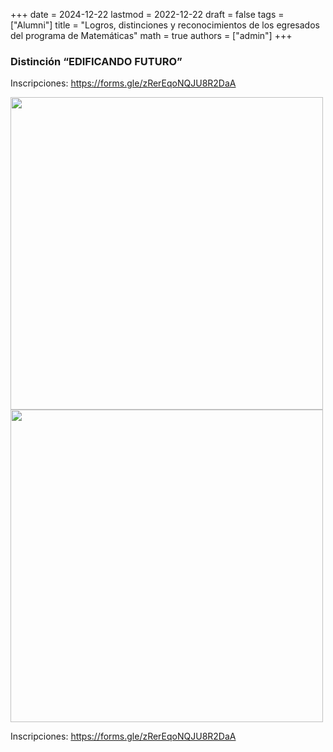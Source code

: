 +++
date      = 2024-12-22
lastmod   = 2022-12-22
draft     = false
tags      = ["Alumni"]
title     = "Logros, distinciones y reconocimientos de los egresados del programa de Matemáticas"
math      = true
authors = ["admin"]
+++


### Distinción “EDIFICANDO FUTURO”

Inscripciones: https://forms.gle/zRerEqoNQJU8R2DaA

<img src="https://matematicas.netlify.app/img/egresados/EncuentroEgresados2023.jpg"  width="500">

<img src="https://matematicas.netlify.app/img/egresados/EncuentroEgresados2023ag.jpg"  width="500">


Inscripciones: https://forms.gle/zRerEqoNQJU8R2DaA
